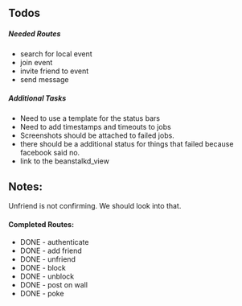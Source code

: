 ## Todos

##### Needed Routes

* search for local event
* join event
* invite friend to event
* send message

##### Additional Tasks

* Need to use a template for the status bars
* Need to add timestamps and timeouts to jobs
* Screenshots should be attached to failed jobs.
* there should be a additional status for things that failed because facebook said no.
* link to the beanstalkd_view

## Notes: 

Unfriend is not confirming.  We should look into that.

#### Completed Routes:

* DONE - authenticate
* DONE - add friend
* DONE - unfriend
* DONE - block
* DONE - unblock
* DONE - post on wall
* DONE - poke
